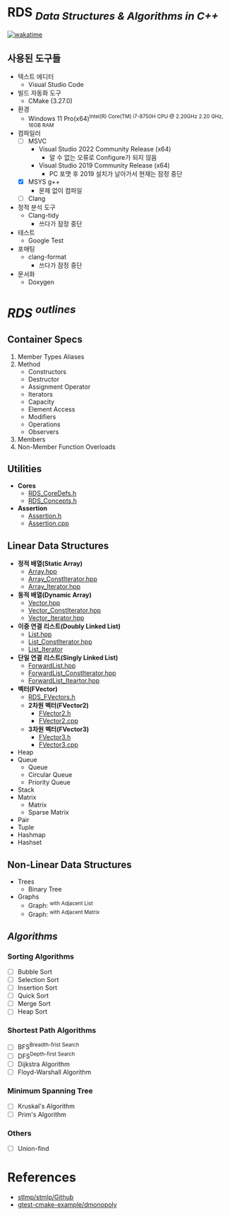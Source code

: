 # **RDS** <sub>*Data Structures & Algorithms in C++*</sub>

[![wakatime](https://wakatime.com/badge/github/nachiketa3299/RDS.svg)](https://wakatime.com/badge/github/nachiketa3299/RDS)

## 사용된 도구들

- 텍스트 에디터
    - Visual Studio Code
- 빌드 자동화 도구
    - CMake (3.27.0)
- 환경
    - Windows 11 Pro(x64)<sup>Intel(R) Core(TM) i7-8750H CPU @ 2.20GHz 2.20 GHz, 16GB RAM</sup>
- 컴파일러
    - [ ] MSVC 
        - Visual Studio 2022 Community Release (x64)
            - 알 수 없는 오류로 Configure가 되지 않음
        - Visual Studio 2019 Community Release (x64)
            - PC 포맷 후 2019 설치가 날아가서 현재는 잠정 중단
    - [X] MSYS g++
        - 문제 없이 컴파일
    - [ ] Clang
- 정적 분석 도구
    - Clang-tidy
        - 쓰다가 잠정 중단
- 테스트
    - Google Test
- 포매팅
    - clang-format
        - 쓰다가 잠정 중단
- 문서화
    - Doxygen

# *RDS* <sup><i>outlines</i></sup>

## Container Specs

1. Member Types Aliases
2. Method
    - Constructors
    - Destructor
    - Assignment Operator
    - Iterators
    - Capacity
    - Element Access
    - Modifiers
    - Operations
    - Observers
3. Members
4. Non-Member Function Overloads

## Utilities

- **Cores**
    - [RDS_CoreDefs.h](/include/RDS_CoreDefs.h)
    - [RDS_Concepts.h](/include/RDS_Concepts.h)
- **Assertion**
    - [Assertion.h](/include/Assertion/Assertion.h)
    - [Assertion.cpp](/src/Assertion/Assertion.cpp)

## Linear Data Structures

- **정적 배열(Static Array)**
    - [Array.hpp](/include/Array/Array.hpp)
    - [Array_ConstIterator.hpp](/include/Array/Array_ConstIterator.hpp)
    - [Array_Iterator.hpp](/include/Array/Array_Iterator.hpp)
- **동적 배열(Dynamic Array)**
    - [Vector.hpp](/include/Vector/Vector.hpp)
    - [Vector_ConstIterator.hpp](/include/Vector/Vector_ConstIterator.hpp)
    - [Vector_Iterator.hpp](/include/Vector/Vector_Iterator.hpp)
- **이중 연결 리스트(Doubly Linked List)**
    - [List.hpp](/include/List/List.hpp)
    - [List_ConstIterator.hpp](/include/List/List_ConstIterator.hpp)
    - [List_Iterator](/include/List/List_Iterator.hpp)
- **단일 연결 리스트(Singly Linked List)**
    - [ForwardList.hpp](/include/ForwardList/ForwardList.hpp)
    - [ForwardList_ConstIterator.hpp](/include/ForwardList/ForwardList_ConstIterator.hpp)
    - [ForwardList_Iteartor.hpp](/include/ForwardList/ForwardList_Iterator.hpp)
- **벡터(FVector)**
    - [RDS_FVectors.h](/include/RDS_FVectors.h)
    - **2차원 벡터(FVector2)**
        - [FVector2.h](/include/FVector2/FVector2.h)
        - [FVector2.cpp](/src/FVector2/FVector2.cpp)
    - **3차원 벡터(FVector3)**
        - [FVector3.h](/include/FVector3/FVector3.h)
        - [FVector3.cpp](/src/FVector3/FVector3.cpp)
- Heap
- Queue
    - Queue
    - Circular Queue
    - Priority Queue
- Stack
- Matrix
    - Matrix
    - Sparse Matrix
- Pair
- Tuple
- Hashmap
- Hashset

## Non-Linear Data Structures

- Trees
    - Binary Tree
- Graphs
    - Graph: <sup>with Adjacent List</sup>
    - Graph: <sup>with Adjacent Matrix</sup>

## *Algorithms*

### Sorting Algorithms

- [ ] Bubble Sort
- [ ] Selection Sort
- [ ] Insertion Sort
- [ ] Quick Sort
- [ ] Merge Sort
- [ ] Heap Sort

### Shortest Path Algorithms

- [ ] BFS<sup>Breadth-frist Search</sup>
- [ ] DFS<sup>Depth-first Search</sup>
- [ ] Dijkstra Algorithm
- [ ] Floyd-Warshall Algorithm

### Minimum Spanning Tree

- [ ] Kruskal's Algorithm
- [ ] Prim's Algorithm

### Others

- [ ] Union-find 

# References

- [stlmp/stmlp/Github](https://github.com/stlmp/stlmp)
- [gtest-cmake-example/dmonopoly](https://github.com/dmonopoly/gtest-cmake-example)